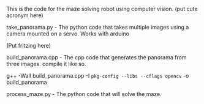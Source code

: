 

This is the code for the maze solving robot using computer vision.  (put cute acronym here)

take_panorama.py - The python code that takes multiple images using a camera mounted on a servo.  Works with arduino

(Put fritzing here)

build_panorama.cpp - The cpp code that generates the panorama from three images.  compile it like so.

g++ -Wall build_panorama.cpp -I `pkg-config --libs --cflags opencv` -o build_panorama

process_maze.py - The python code that will solve the maze.
